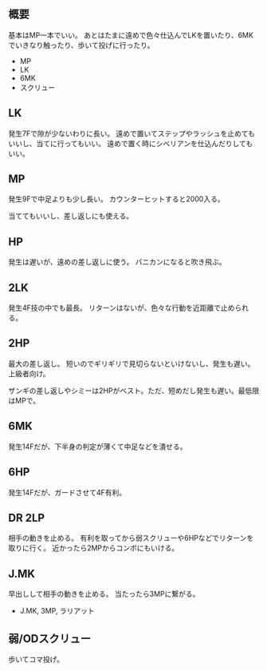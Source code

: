## 概要

基本はMP一本でいい。
あとはたまに遠めで色々仕込んでLKを置いたり、6MKでいきなり触ったり、歩いて投げに行ったり。

- MP
- LK
- 6MK
- スクリュー

## LK

発生7Fで隙が少ないわりに長い。
遠めで置いてステップやラッシュを止めてもいいし、当てに行ってもいい。
遠めで置く時にシベリアンを仕込んだりしてもいい。

## MP

発生9Fで中足よりも少し長い。
カウンターヒットすると2000入る。

当ててもいいし、差し返しにも使える。

## HP

発生は遅いが、遠めの差し返しに使う。
パニカンになると吹き飛ぶ。

## 2LK

発生4F技の中でも最長。
リターンはないが、色々な行動を近距離で止められる。

## 2HP

最大の差し返し。
短いのでギリギリで見切らないといけないし、発生も遅い。上級者向け。

ザンギの差し返しやシミーは2HPがベスト。ただ、短めだし発生も遅い。最低限はMPで。

## 6MK

発生14Fだが、下半身の判定が薄くて中足などを潰せる。

## 6HP

発生14Fだが、ガードさせて4F有利。

## DR 2LP

相手の動きを止める。
有利を取ってから弱スクリューや6HPなどでリターンを取りに行く。
近かったら2MPからコンボにもいける。

## J.MK

早出しして相手の動きを止める。
当たったら3MPに繋がる。

- J.MK, 3MP, ラリアット

## 弱/ODスクリュー

歩いてコマ投げ。
